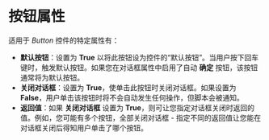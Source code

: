 # 按钮属性

适用于 *Button* 控件的特定属性有：

- **默认按钮**：设置为 **True** 以将此按钮设为控件的“默认按钮”。当用户按下回车键时，触发默认按钮。如果您在对话框属性中启用了自动 **确定** 按钮，该按钮通常将为默认按钮。
- **关闭对话框**：设置为 **True**，使单击此按钮时关闭对话框。如果设置为 **False**，用户单击该按钮时将不会自动发生任何操作，但脚本会被通知。
- **返回值**：如果 **关闭对话框** 设置为 **True**，则可让您指定对话框关闭时返回的值。例如，您可能有多个按钮，全部关闭对话框 - 指定不同的返回值让您能在对话框关闭后得知用户单击了哪个按钮。
